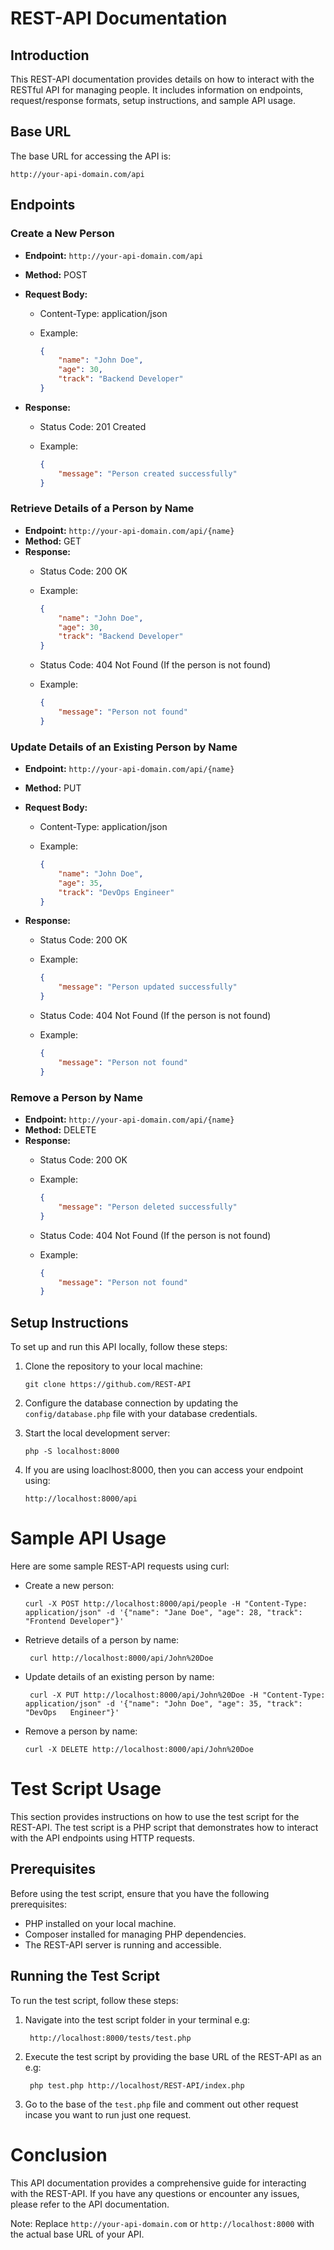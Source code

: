 # REST-API Documentation

## Introduction

This REST-API documentation provides details on how to interact with the RESTful API for managing people. It includes information on endpoints, request/response formats, setup instructions, and sample API usage.

## Base URL

The base URL for accessing the API is:

```
http://your-api-domain.com/api
```


## Endpoints

### Create a New Person

- **Endpoint:** `http://your-api-domain.com/api`
- **Method:** POST
- **Request Body:**
  - Content-Type: application/json
  - Example:

    ```json
    {
        "name": "John Doe",
        "age": 30,
        "track": "Backend Developer"
    }
    ```

- **Response:**
  - Status Code: 201 Created
  - Example:

    ```json
    {
        "message": "Person created successfully"
    }
    ```

### Retrieve Details of a Person by Name

- **Endpoint:** `http://your-api-domain.com/api/{name}`
- **Method:** GET
- **Response:**
  - Status Code: 200 OK
  - Example:

    ```json
    {
        "name": "John Doe",
        "age": 30,
        "track": "Backend Developer"
    }
    ```
  - Status Code: 404 Not Found (If the person is not found)
  - Example:

    ```json
    {
        "message": "Person not found"
    }
    ```

### Update Details of an Existing Person by Name

- **Endpoint:** `http://your-api-domain.com/api/{name}`
- **Method:** PUT
- **Request Body:**
  - Content-Type: application/json
  - Example:

    ```json
    {
        "name": "John Doe",
        "age": 35,
        "track": "DevOps Engineer"
    }
    ```

- **Response:**
  - Status Code: 200 OK
  - Example:

    ```json
    {
        "message": "Person updated successfully"
    }
  - Status Code: 404 Not Found (If the person is not found)
  - Example:

    ```json
    {
        "message": "Person not found"
    }
    ```

### Remove a Person by Name

- **Endpoint:** `http://your-api-domain.com/api/{name}`
- **Method:** DELETE
- **Response:**
  - Status Code: 200 OK
  - Example:

    ```json
    {
        "message": "Person deleted successfully"
    }
  - Status Code: 404 Not Found (If the person is not found)
  - Example:

    ```json
    {
        "message": "Person not found"
    }
    ```

## Setup Instructions

To set up and run this API locally, follow these steps:

1. Clone the repository to your local machine:

   ```
   git clone https://github.com/REST-API
   ```

2. Configure the database connection by updating the `config/database.php` file with your database credentials.


3. Start the local development server:
   ```
   php -S localhost:8000
   ```

4. If you are using loaclhost:8000, then you can access your endpoint using:
   ```
   http://localhost:8000/api
   ```

# Sample API Usage
Here are some sample REST-API requests using curl:

- Create a new person:
   ```
   curl -X POST http://localhost:8000/api/people -H "Content-Type: application/json" -d '{"name": "Jane Doe", "age": 28, "track": "Frontend Developer"}'
   ```

- Retrieve details of a person by name:
  ```
   curl http://localhost:8000/api/John%20Doe
  ```

- Update details of an existing person by name:
  ```
   curl -X PUT http://localhost:8000/api/John%20Doe -H "Content-Type: application/json" -d '{"name": "John Doe", "age": 35, "track": "DevOps   Engineer"}'
  ```
- Remove a person by name:
  ```
  curl -X DELETE http://localhost:8000/api/John%20Doe
  ```



# Test Script Usage

This section provides instructions on how to use the test script for the REST-API. The test script is a PHP script that demonstrates how to interact with the API endpoints using HTTP requests.

## Prerequisites

Before using the test script, ensure that you have the following prerequisites:

- PHP installed on your local machine.
- Composer installed for managing PHP dependencies.
- The REST-API server is running and accessible.

## Running the Test Script

To run the test script, follow these steps:

1. Navigate into the test script folder in your terminal e.g:
     ```
      http://localhost:8000/tests/test.php
     ```

2. Execute the test script by providing the base URL of the REST-API as an  e.g:
     ```
      php test.php http://localhost/REST-API/index.php
    ```


3. Go to the base of the `test.php` file and comment out other request incase you want to run just one request.

# Conclusion
This API documentation provides a comprehensive guide for interacting with the REST-API. If you have any questions or encounter any issues, please refer to the API documentation.

Note: Replace `http://your-api-domain.com` or `http://localhost:8000` with the actual base URL of your API.